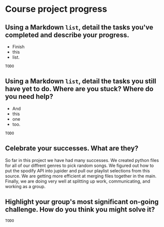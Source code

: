 # Course project progress

## Using a Markdown `list`, detail the tasks you've completed and describe your progress.

* Finish
* this
* list.

`TODO`

## Using a Markdown `list`, detail the tasks you still have yet to do. Where are you stuck? Where do you need help?

* And
* this
* one
* too.

`TODO`

## Celebrate your successes. What are they?

So far in this project we have had many successes. We created python files for all of our diffrent genres to pick random songs. We figured out how to put the spodify API into jupider and pull our playlist selections from this source. We are getting more efficient at merging files together in the main. Finally, we are doing very well at splitting up work, communicating, and working as a group.

## Highlight your group's most significant on-going challenge. How do you think you might solve it?

`TODO`